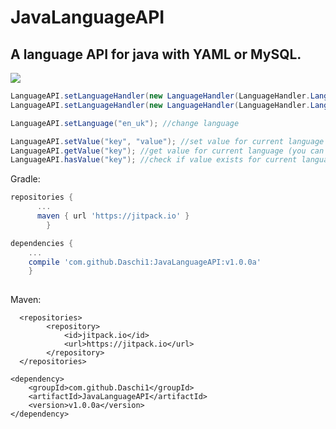 # JavaLanguageAPI
## A language API for java with YAML or MySQL.

[![](https://jitpack.io/v/Daschi1/JavaLanguageAPI.svg)](https://jitpack.io/#Daschi1/JavaLanguageAPI)

```java
LanguageAPI.setLanguageHandler(new LanguageHandler(LanguageHandler.LanguageSaveMode.YAML, "languageAPI", "en_us")); //setup language API with yaml (local)
LanguageAPI.setLanguageHandler(new LanguageHandler(LanguageHandler.LanguageSaveMode.MySQL, "languageAPI", "en_us", "hostname", 3306, "username", "password", "database")); //setup language API with mysql (remote)

LanguageAPI.setLanguage("en_uk"); //change language

LanguageAPI.setValue("key", "value"); //set value for current language (you can also provide a specific language as the final argument)
LanguageAPI.getValue("key"); //get value for current language (you can also provide a specific language as the final argument)
LanguageAPI.hasValue("key"); //check if value exists for current language (you can also provide a specific language as the final argument)
```

Gradle:

```gradle
repositories {
      ...
      maven { url 'https://jitpack.io' }
		}

dependencies {
    ...
    compile 'com.github.Daschi1:JavaLanguageAPI:v1.0.0a'
	}
  
```

Maven:
    
```maven
  <repositories>
		<repository>
		    <id>jitpack.io</id>
		    <url>https://jitpack.io</url>
		</repository>
  </repositories>
  
<dependency>
    <groupId>com.github.Daschi1</groupId>
    <artifactId>JavaLanguageAPI</artifactId>
    <version>v1.0.0a</version>
</dependency>
```
